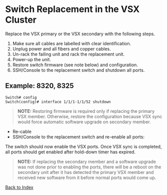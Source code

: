 # Switch Replacement in the VSX Cluster

Replace the VSX primary or the VSX secondary with the following steps.

1. Make sure all cables are labelled with clear identification.
1. Unplug power and all fibers and copper cables.
1. Un-rack the failing unit and rack the replacement unit.
1. Power-up the unit.
1. Restore switch firmware (see note below) and configuration.
1. SSH/Console to the replacement switch and shutdown all ports.

## Example: 8320, 8325

```text
Switch# config
Switch(config)# interface 1/1/1-1/1/52 shutdown
```

> **NOTE:** Restoring firmware is required only if replacing the primary VSX member. Otherwise, restore the configuration because VSX sync would force automatic
> software upgrade on secondary member.

* Re-cable
* SSH/Console to the replacement switch and re-enable all ports:

The switch should now enable the VSX ports. Once VSX sync is completed, all ports should get enabled after hold-down timer has expired.

> **NOTE:** If replacing the secondary member and a software upgrade was not done prior to enabling the ports, there will be a reboot on the secondary unit after it has detected
> the primary VSX member and received new software from it before normal ports would come up.

[Back to Index](../README.md)
